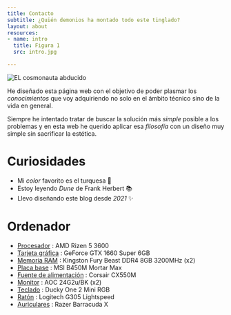 ```yaml
---
title: Contacto
subtitle: ¿Quién demonios ha montado todo este tinglado?
layout: about
resources:
- name: intro
  title: Figura 1
  src: intro.jpg

---
```


![EL cosmonauta abducido](intro)

He diseñado esta página web con el objetivo de poder plasmar los *conocimientos* que voy adquiriendo no solo en el ámbito técnico sino de la vida en general.

Siempre he intentado tratar de buscar la solución más *simple* posible a los problemas y en esta web he querido aplicar esa *filosofía* con un diseño muy simple sin sacrificar la estética.

# Curiosidades

- Mi *color* favorito es el turquesa 🎨
- Estoy leyendo *Dune* de Frank Herbert 📚
- Llevo diseñando este blog desde *2021* ✨

# Ordenador

- [Procesador](cpu) : AMD Rizen 5 3600
- [Tarjeta gráfica](gpu) : GeForce GTX 1660 Super 6GB
- [Memoria RAM](ram) : Kingston Fury Beast DDR4 8GB 3200MHz (x2)
- [Placa base](mb) : MSI B450M Mortar Max
- [Fuente de alimentación](ps) : Corsair CX550M
- [Monitor](monitor) : AOC 24G2u/BK (x2)
- [Teclado](keyboard) : Ducky One 2 Mini RGB
- [Ratón](mouse) : Logitech G305 Lightspeed
- [Auriculares](headphones) : Razer Barracuda X

[cpu]: https://www.amd.com/en/products/cpu/amd-ryzen-5-3600
[gpu]: https://www.gigabyte.com/es/Graphics-Card/GV-N166SOC-6GD#kf
[ram]: https://www.kingston.com/en/memory/gaming/kingston-fury-beast-ddr4-rgb-memory
[mb]: https://es.msi.com/Motherboard/B450M-MORTAR-MAX
[ps]: https://www.corsair.com/es/es/Categor%C3%ADas/Productos/Unidades-de-fuente-de-alimentaci%C3%B3n/cxm-series-2015-config/p/CP-9020102-NA
[monitor]: https://eu.aoc.com/en/gaming/products/monitors/24g2u-bk
[keyboard]: https://www.duckychannel.com.tw/en/Ducky-One2-Mini-RGB
[mouse]: https://www.logitechg.com/en-us/products/gaming-mice/g305-lightspeed-wireless-gaming-mouse.910-006376.html
[headphones]: https://www.razer.com/latam-es/gaming-headsets/razer-barracuda-x